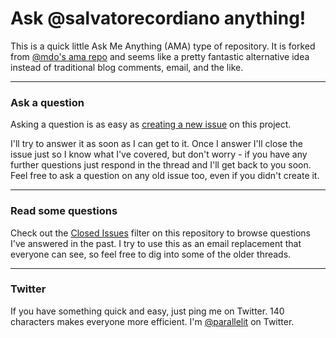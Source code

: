 # Ask @salvatorecordiano anything!

This is a quick little Ask Me Anything (AMA) type of repository. It is forked from [@mdo's ama repo](https://github.com/mdo/ama) and seems like a pretty fantastic alternative idea instead of traditional blog comments, email, and the like.

---

### Ask a question

Asking a question is as easy as [creating a new issue](https://github.com/salvatorecordiano/ama/issues/new) on this project.

I'll try to answer it as soon as I can get to it. Once I answer I'll close the issue just so I know what I've covered, but don't worry - if you have any further questions just respond in the thread and I'll get back to you soon. Feel free to ask a question on any old issue too, even if you didn't create it.

---

### Read some questions

Check out the [Closed Issues](https://github.com/salvatorecordiano/ama/issues?sort=created&direction=desc&state=closed&page=1) filter on this repository to browse questions I've answered in the past. I try
to use this as an email replacement that everyone can see, so feel free to dig
into some of the older threads.

---

### Twitter

If you have something quick and easy, just ping me on Twitter. 140 characters makes everyone more efficient. I'm [@parallelit](https://twitter.com/parallelit) on Twitter.
